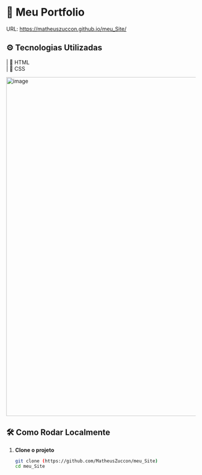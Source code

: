 # 🙂 Meu Portfolio 
URL: https://matheuszuccon.github.io/meu_Site/
## ⚙️ Tecnologias Utilizadas

| 📄 HTML           
| 📄 CSS            

<img width="1898" height="903" alt="image" src="https://github.com/user-attachments/assets/093bbd3d-ca4d-4e0b-be55-c097970d23b8" />

## 🛠️ Como Rodar Localmente

1. **Clone o projeto**
   ```bash
   git clone (https://github.com/MatheusZuccon/meu_Site)
   cd meu_Site
